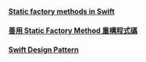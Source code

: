 #### [Static factory methods in Swift](https://www.swiftbysundell.com/articles/static-factory-methods-in-swift/)
#### [善用 Static Factory Method 重構程式碼](https://www.appcoda.com.tw/static-factory-method/)
#### [Swift Design Pattern](https://www.appcoda.com.tw/design-pattern-creational/)
